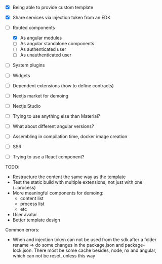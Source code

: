 - [x] Being able to provide custom template
- [x] Share services via injection token from an EDK
- [ ] Routed components
  - [x] As angular modules
  - [ ] As angular standalone components
  - [ ] As authenticated user
  - [ ] As unauthenticated user 
- [ ] System plugins
- [ ] Widgets
- [ ] Dependent extensions (how to define contracts)
- [ ] Nextjs market for demoing
- [ ] Nextjs Studio
- [ ] Trying to use anything else than Material?
- [ ] What about different angular versions?
- [ ] Assembling in compilation time, docker image creation
- [ ] SSR
- [ ] Trying to use a React component?


TODO:
- Restructure the content the same way as the template
- Test the static build with multiple extensions, not just with one (+process)
- More meaningful components for demoing:
  - content list
  - process list
  - etc
- User avatar
- Better template design

Common errors:
- When and injection token can not be used from the sdk after a folder rename => do some changes in the package.json and package-lock.json. There most be some cache besides, node, nx and angular, which can not be reset, unless this way


